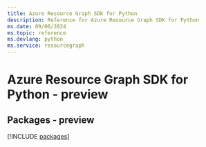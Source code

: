 ```yaml
---
title: Azure Resource Graph SDK for Python
description: Reference for Azure Resource Graph SDK for Python
ms.date: 09/06/2024
ms.topic: reference
ms.devlang: python
ms.service: resourcegraph
---
```

# Azure Resource Graph SDK for Python - preview
## Packages - preview
[!INCLUDE [packages](resource-graph-index.md)]